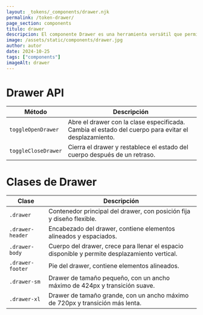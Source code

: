 ```yaml
---
layout: _tokens/_components/drawer.njk
permalink: /token-drawer/
page_section: components
titulo: drawer
descripcion: El componente Drawer es una herramienta versátil que permite mostrar contenido adicional sin interrumpir el flujo principal de la interfaz. Es ideal para mostrar menús, formularios o cualquier otro contenido que necesite ser accesible de manera rápida y eficiente.
image: /assets/static/components/drawer.jpg
author: autor
date: 2024-10-25 
tags: ["components"]
imageAlt: drawer
---
```


# Drawer API

| Método                | Descripción                                                                 |
|-----------------------|-----------------------------------------------------------------------------|
| `toggleOpenDrawer`   | Abre el drawer con la clase especificada. Cambia el estado del cuerpo para evitar el desplazamiento. |
| `toggleCloseDrawer`  | Cierra el drawer y restablece el estado del cuerpo después de un retraso.   |

##
# Clases de Drawer

| Clase         | Descripción                                                                 |
|---------------|-----------------------------------------------------------------------------|
| `.drawer`     | Contenedor principal del drawer, con posición fija y diseño flexible.       |
| `.drawer-header` | Encabezado del drawer, contiene elementos alineados y espaciados.         |
| `.drawer-body`   | Cuerpo del drawer, crece para llenar el espacio disponible y permite desplazamiento vertical. |
| `.drawer-footer` | Pie del drawer, contiene elementos alineados.                            |
| `.drawer-sm`     | Drawer de tamaño pequeño, con un ancho máximo de 424px y transición suave. |
| `.drawer-xl`     | Drawer de tamaño grande, con un ancho máximo de 720px y transición más lenta. |



